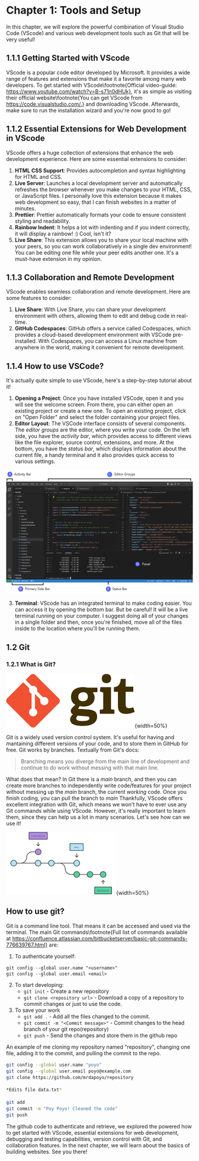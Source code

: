 # Chapter 1: Tools and Setup

In this chapter, we will explore the powerful combination of Visual Studio Code (VScode) and various web development tools such as Git that will be very useful! 

## 1.1.1 Getting Started with VScode

VScode is a popular code editor developed by Microsoft. It provides a wide range of features and extensions that make it a favorite among many web developers. To get started with VScode\footnote{Official video-guide: https://www.youtube.com/watch?v=B-s71n0dHUk}, it's as simple as visiting their official website\footnote{You can get VScode from https://code.visualstudio.com/.} and downloading VScode. Afterwards, make sure to run the installation wizard and you're now good to go!

## 1.1.2 Essential Extensions for Web Development in VScode

VScode offers a huge collection of extensions that enhance the web development experience. Here are some essential extensions to consider:

1. **HTML CSS Support**: Provides autocompletion and syntax highlighting for HTML and CSS.
2. **Live Server**: Launches a local development server and automatically refreshes the browser whenever you make changes to your HTML, CSS, or JavaScript files. I personally love this extension because it makes web development so easy, that I can finish websites in a matter of minutes.
3. **Prettier**: Prettier automatically formats your code to ensure consistent styling and readability.
4. **Rainbow Indent**: It helps a lot with indenting and if you indent correctly, it will display a rainbow! :) Cool, isn't it?
5. **Live Share**: This extension allows you to share your local machine with your peers, so you can work collaboratively in a single dev environment! You can be editing one file while your peer edits another one. It's a must-have extension in my opinion.

## 1.1.3 Collaboration and Remote Development

VScode enables seamless collaboration and remote development. Here are some features to consider:

1. **Live Share**: With Live Share, you can share your development environment with others, allowing them to edit and debug code in real-time.
2. **GitHub Codespaces**: GitHub offers a service called Codespaces, which provides a cloud-based development environment with VSCode pre-installed. With Codespaces, you can access a Linux machine from anywhere in the world, making it convenient for remote development.

## 1.1.4 How to use VSCode?

It's actually quite simple to use VScode, here's a step-by-step tutorial about it!

1. **Opening a Project**: Once you have installed VSCode, open it and you will see the welcome screen. From there, you can either open an existing project or create a new one. To open an existing project, click on "Open Folder" and select the folder containing your project files.
2. **Editor Layout**: The VSCode interface consists of several components. The *editor groups* are the editor, where you write your code. On the left side, you have the *activity bar*, which provides access to different views like the file explorer, source control, extensions, and more. At the bottom, you have the *status bar*, which displays information about the current file, a handy terminal and it also provides quick access to various settings. 

![VScode components](images/vscode1.png)

3. **Terminal**: VScode has an integrated terminal to make coding easier. You can access it by opening the bottom bar. But be careful! It will be a live terminal running on your computer. I suggest doing all of your changes in a single folder and then, once you're finished, move all of the files inside to the location where you'll be running them.

## 1.2 Git 
### 1.2.1 What is Git?

![Git's logo](images/git.png){width=50%}

Git is a widely used version control system. It's useful for having and mantaining different versions of your code, and to store them in GitHub for free. 
Git works by branches. Textually from Git's docs:

> Branching means you diverge from the main line of development and continue to do work without messing with that main line.

What does that mean? In Git there is a *main* branch, and then you can create more branches to independently write code/features for your project without messing up the *main* branch, the current *working* code. 
Once you finish coding, you can pull the branch to *main*
Thankfully, VScode offers excellent integration with Git, which means we won't have to ever use any Git commands while using VScode. However, it's really important to learn them, since they can help us a lot in many scenarios. Let's see how can we use it!

![An example of a Git repository with its *main*, *big feature* and *little feature* branches. As you can see, they all diverge from the main branch.](images/git-branches.png){width=50%}

## How to use git?
Git is a command line tool. That means it can be accessed and used via the terminal. The main Git commands\footnote{Full list of commands available at https://confluence.atlassian.com/bitbucketserver/basic-git-commands-776639767.html} are:

1. To authenticate yourself: 
```
git config --global user.name "<username>"
git config --global user.email <email>
```
2. To start developing:
   - `git init` - Create a new repository
   - `git clone <repository url>` - Download a copy of a repository to commit changes or just to use the code.
3. To save your work
    - `git add .` - Add all the files changed to the commit.
    - `git commit -m "<Commit message>"` - Commit changes to the head branch of your git repo(repository)
    - `git push` - Send the changes and store them in the github repo

An example of me cloning my repository named "repository", changing one file, adding it to the commit, and pulling the commit to the repo.

```bash
git config --global user.name "poyo"
git config --global user.email poyo@example.com
git clone https://github.com/mrdapoyo/repository

*Edits file data.txt*

git add
git commit -m "Poy Poyo! Cleaned the code"
git push
```

The github code to authenticate and retrieve, we explored the powered how to get started with VScode, essential extensions for web development, debugging and testing capabilities, version control with Git, and collaboration features. In the next chapter, we will learn about the basics of building websites. See you there!
